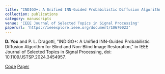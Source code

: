 ```yaml
---
title: "INDIGO+: A Unified INN-Guided Probabilistic Diffusion Algorithm for Blind and Non-Blind Image Restoration"
collection: publications
category: manuscripts
venue: 'IEEE Journal of Selected Topics in Signal Processing'
paperurl: 'https://ieeexplore.ieee.org/document/10670023'
---
```


**D. You** and P. L. Dragotti, "INDIGO+: A Unified INN-Guided Probabilistic Diffusion Algorithm for Blind and Non-Blind Image Restoration," in IEEE Journal of Selected Topics in Signal Processing, doi: 10.1109/JSTSP.2024.3454957.

[Code](https://github.com/dy547/indigo_plus)
[Paper]([https://github.com/dy547/indigo_plus](https://ieeexplore.ieee.org/document/10670023))
